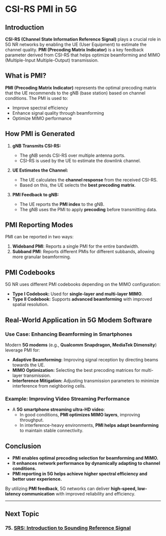 # CSI-RS PMI in 5G

## Introduction
**CSI-RS (Channel State Information Reference Signal)** plays a crucial role in 5G NR networks by enabling the UE (User Equipment) to estimate the channel quality. **PMI (Precoding Matrix Indicator)** is a key feedback parameter derived from CSI-RS that helps optimize beamforming and MIMO (Multiple-Input Multiple-Output) transmission. 

## What is PMI?
**PMI (Precoding Matrix Indicator)** represents the optimal precoding matrix that the UE recommends to the gNB (base station) based on channel conditions. The PMI is used to:
- Improve spectral efficiency
- Enhance signal quality through beamforming
- Optimize MIMO performance

## How PMI is Generated
1. **gNB Transmits CSI-RS:**
   - The gNB sends CSI-RS over multiple antenna ports.
   - CSI-RS is used by the UE to estimate the downlink channel.

2. **UE Estimates the Channel:**
   - The UE calculates the **channel response** from the received CSI-RS.
   - Based on this, the UE selects the **best precoding matrix**.

3. **PMI Feedback to gNB:**
   - The UE reports the **PMI index** to the gNB.
   - The gNB uses the PMI to apply **precoding** before transmitting data.

## PMI Reporting Modes
PMI can be reported in two ways:
1. **Wideband PMI**: Reports a single PMI for the entire bandwidth.
2. **Subband PMI**: Reports different PMIs for different subbands, allowing more granular beamforming.

## PMI Codebooks
5G NR uses different PMI codebooks depending on the MIMO configuration:
- **Type I Codebook:** Used for **single-layer and multi-layer MIMO**.
- **Type II Codebook:** Supports **advanced beamforming** with improved spatial resolution.

## Real-World Application in 5G Modem Software
### Use Case: Enhancing Beamforming in Smartphones
Modern **5G modems** (e.g., **Qualcomm Snapdragon, MediaTek Dimensity**) leverage PMI for:
- **Adaptive Beamforming:** Improving signal reception by directing beams towards the UE.
- **MIMO Optimization:** Selecting the best precoding matrices for multi-layer transmission.
- **Interference Mitigation:** Adjusting transmission parameters to minimize interference from neighboring cells.

### Example: Improving Video Streaming Performance
- A **5G smartphone streaming ultra-HD video**:
  - In good conditions, **PMI optimizes MIMO layers**, improving throughput.
  - In interference-heavy environments, **PMI helps adapt beamforming** to maintain stable connectivity.

## Conclusion
- **PMI enables optimal precoding selection for beamforming and MIMO.**
- **It enhances network performance by dynamically adapting to channel conditions.**
- **PMI reporting in 5G helps achieve higher spectral efficiency and better user experience.**

By utilizing **PMI feedback**, 5G networks can deliver **high-speed, low-latency communication** with improved reliability and efficiency.

---
## Next Topic
### 75. [SRS: Introduction to Sounding Reference Signal](../SRS/Introduction_to_Sounding_Reference_Signal.md)  
